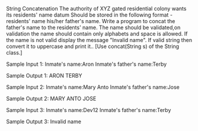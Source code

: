 String Concatenation
The authority of XYZ gated residential colony wants its residents' name datum Should be stored in the following format - residents' name <space> his/her father's name. Write a program to concat the father's name to the residents' name. The name should be validated,on validation the name should contain only alphabets and space is allowed. If the name is not valid display the message "Invalid name". If valid string then convert  it to uppercase and print it.. 
[Use concat(String s) of the String class.]

Sample Input 1:
Inmate's name:Aron
Inmate's father's name:Terby

Sample Output 1:
ARON TERBY

Sample Input 2:
Inmate's name:Mary Anto
Inmate's father's name:Jose

Sample Output 2:
MARY ANTO JOSE

Sample Input 3:
Inmate's name:Dev12
Inmate's father's name:Terby

Sample Output 3:
Invalid name
